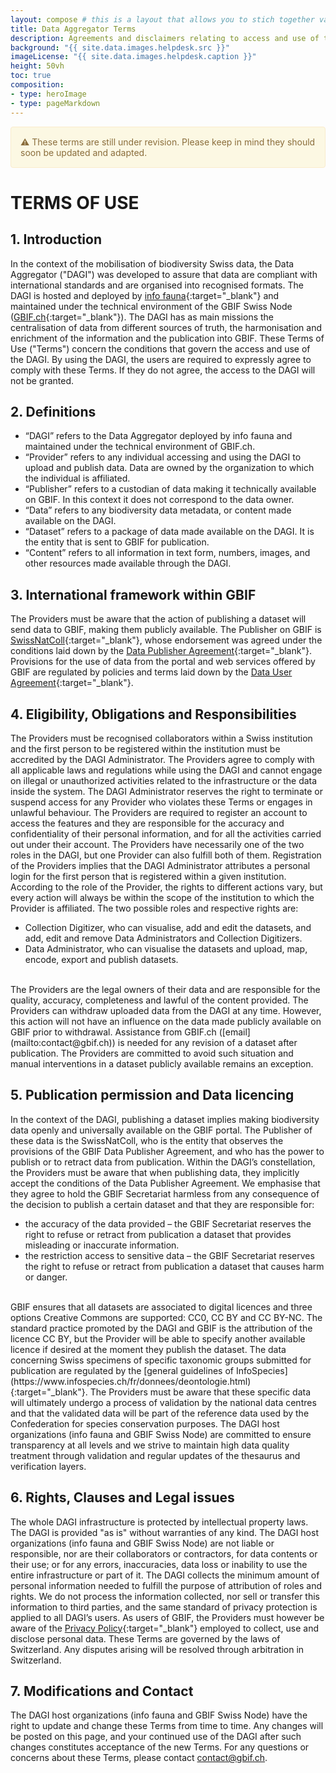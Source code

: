 ```yaml
---
layout: compose # this is a layout that allows you to stich together various predefined blocks that comes with the the,e
title: Data Aggregator Terms
description: Agreements and disclaimers relating to access and use of the Data Aggregator for biodiversity Swiss data 
background: "{{ site.data.images.helpdesk.src }}"
imageLicense: "{{ site.data.images.helpdesk.caption }}"
height: 50vh
toc: true
composition:
- type: heroImage
- type: pageMarkdown
---
```


<div style="padding: 15px; border: 1px solid transparent; border-color: transparent; margin-bottom: 20px; border-radius: 4px; color: #8a6d3b;; background-color: #fcf8e3; border-color: #faebcc;">
⚠️ These terms are still under revision. Please keep in mind they should soon be updated and adapted.
</div>

# TERMS OF USE

## 1. Introduction

In the context of the mobilisation of biodiversity Swiss data, the Data Aggregator ("DAGI") was developed to assure that data are compliant with international standards and are organised into recognised formats. The DAGI is hosted and deployed by [info fauna](https://www.infofauna.ch/){:target="_blank"} and maintained under the technical environment of the GBIF Swiss Node ([GBIF.ch](https://www.gbif.org/country/CH/summary){:target="_blank"}). The DAGI has as main missions the centralisation of data from different sources of truth, the harmonisation and enrichment of the information and the publication into GBIF.
These Terms of Use ("Terms") concern the conditions that govern the access and use of the DAGI. By using the DAGI, the users are required to expressly agree to comply with these Terms. If they do not agree, the access to the DAGI will not be granted.

## 2. Definitions

- “DAGI” refers to the Data Aggregator deployed by info fauna and maintained under the technical environment of GBIF.ch.
- “Provider” refers to any individual accessing and using the DAGI to upload and publish data. Data are owned by the organization to which the individual is affiliated.
- “Publisher” refers to a custodian of data making it technically available on GBIF. In this context it does not correspond to the data owner.
- “Data” refers to any biodiversity data metadata, or content made available on the DAGI.
- “Dataset” refers to a package of data made available on the DAGI. It is the entity that is sent to GBIF for publication.
- “Content” refers to all information in text form, numbers, images, and other resources made available through the DAGI.

## 3. International framework within GBIF

The Providers must be aware that the action of publishing a dataset will send data to GBIF, making them publicly available. The Publisher on GBIF is [SwissNatColl](https://www.gbif.org/publisher/9661d20d-86b6-4485-8948-f3c86b022fa7){:target="_blank"}, whose endorsement was agreed under the conditions laid down by the [Data Publisher Agreement](https://www.gbif.org/terms/data-publisher){:target="_blank"}.
Provisions for the use of data from the portal and web services offered by GBIF are regulated by policies and terms laid down by the [Data User Agreement](https://www.gbif.org/terms/data-user){:target="_blank"}.


## 4. Eligibility, Obligations and Responsibilities

The Providers must be recognised collaborators within a Swiss institution and the first person to be registered within the institution must be accredited by the DAGI Administrator. The Providers agree to comply with all applicable laws and regulations while using the DAGI and cannot engage on illegal or unauthorized activities related to the infrastructure or the data inside the system. The DAGI Administrator reserves the right to terminate or suspend access for any Provider who violates these Terms or engages in unlawful behaviour.
The Providers are required to register an account to access the features and they are responsible for the accuracy and confidentiality of their personal information, and for all the activities carried out under their account. The Providers have necessarily one of the two roles in the DAGI, but one Provider can also fulfill both of them. Registration of the Providers implies that the DAGI Administrator attributes a personal login for the first person that is registered within a given institution. According to the role of the Provider, the rights to different actions vary, but every action will always be within the scope of the institution to which the Provider is affiliated. The two possible roles and respective rights are:
- Collection Digitizer, who can visualise, add and edit the datasets, and add, edit and remove Data Administrators and Collection Digitizers.
- Data Administrator, who can visualise the datasets and upload, map, encode, export and publish datasets.

<br>
The Providers are the legal owners of their data and are responsible for the quality, accuracy, completeness and lawful of the content provided. The Providers can withdraw uploaded data from the DAGI at any time. However, this action will not have an influence on the data made publicly available on GBIF prior to withdrawal. Assistance from GBIF.ch ([email](mailto:contact@gbif.ch)) is needed for any revision of a dataset after publication. The Providers are committed to avoid such situation and manual interventions in a dataset publicly available remains an exception.

## 5. Publication permission and Data licencing

In the context of the DAGI, publishing a dataset implies making biodiversity data openly and universally available on the GBIF portal. The Publisher of these data is the SwissNatColl, who is the entity that observes the provisions of the GBIF Data Publisher Agreement, and who has the power to publish or to retract data from publication.
Within the DAGI’s constellation, the Providers must be aware that when publishing data, they implicitly accept the conditions of the Data Publisher Agreement. We emphasise that they agree to hold the GBIF Secretariat harmless from any consequence of the decision to publish a certain dataset and that they are responsible for: 
- the accuracy of the data provided – the GBIF Secretariat reserves the right to refuse or retract from publication a dataset that provides misleading or inaccurate information.
- the restriction access to sensitive data – the GBIF Secretariat reserves the right to refuse or retract from publication a dataset that causes harm or danger.

<br>
GBIF ensures that all datasets are associated to digital licences and three options Creative Commons are supported: CC0, CC BY and CC BY-NC. The standard practice promoted by the DAGI and GBIF is the attribution of the licence CC BY, but the Provider will be able to specify another available licence if desired at the moment they publish the dataset.
The data concerning Swiss specimens of specific taxonomic groups submitted for publication are regulated by the [general guidelines of InfoSpecies](https://www.infospecies.ch/fr/donnees/deontologie.html){:target="_blank"}. The Providers must be aware that these specific data will ultimately undergo a process of validation by the national data centres and that the validated data will be part of the reference data used by the Confederation for species conservation purposes.
The DAGI host organizations (info fauna and GBIF Swiss Node) are committed to ensure transparency at all levels and we strive to maintain high data quality treatment through validation and regular updates of the thesaurus and verification layers.


## 6. Rights, Clauses and Legal issues

The whole DAGI infrastructure is protected by intellectual property laws. The DAGI is provided "as is" without warranties of any kind.
The DAGI host organizations (info fauna and GBIF Swiss Node) are not liable or responsible, nor are their collaborators or contractors, for data contents or their use; or for any errors, inaccuracies, data loss or inability to use the entire infrastructure or part of it.
The DAGI collects the minimum amount of personal information needed to fulfill the purpose of attribution of roles and rights. We do not process the information collected, nor sell or transfer this information to third parties, and the same standard of privacy protection is applied to all DAGI’s users. As users of GBIF, the Providers must however be aware of the [Privacy Policy](https://www.gbif.org/en/terms/privacy-policy){:target="_blank"} employed to collect, use and disclose personal data.
These Terms are governed by the laws of Switzerland. Any disputes arising will be resolved through arbitration in Switzerland.


## 7. Modifications and Contact
The DAGI host organizations (info fauna and GBIF Swiss Node) have the right to update and change these Terms from time to time. Any changes will be posted on this page, and your continued use of the DAGI after such changes constitutes acceptance of the new Terms.
For any questions or concerns about these Terms, please contact [contact@gbif.ch](mailto:contact@gbif.ch).


<html lang="en">
<head>
  <meta charset="UTF-8">
  <meta name="viewport" content="width=device-width, initial-scale=1.0">
  <title>Back to Top Button</title>
  <style>
    /* Style for the Back to Top Button */
    #back-to-top {
      position: fixed;
      bottom: 40px;
      right: 120px;
      display: none;
      background-color: #fa5e97;
      color: white;
      text-align: center;
      padding: 5px;
      border-radius: 5px;
      font-size: 18px;
      cursor: pointer;
      z-index: 1000;
      width: 70px; /* Width for the rectangle */
      height: 50px; /* Height for the rectangle */
      line-height: 40px;
    }

    #back-to-top:hover {
      background-color: #fa5e97;
    }
  </style>
</head>

<body>

  <!-- Back to Top Button -->
  <a id="back-to-top" href="#" title="Back to top">Up</a>

  <script>
    // Show or hide the button when scrolling
    window.onscroll = function() {
      scrollFunction();
    };

    function scrollFunction() {
      var backToTopButton = document.getElementById("back-to-top");
      if (document.body.scrollTop > 20 || document.documentElement.scrollTop > 20) {
        backToTopButton.style.display = "block";
      } else {
        backToTopButton.style.display = "none";
      }
    }

    // Scroll to the top when the button is clicked
    document.getElementById("back-to-top").addEventListener("click", function(event) {
      event.preventDefault();
      document.body.scrollTop = 0; // For Safari
      document.documentElement.scrollTop = 0; // For Chrome, Firefox, IE, and Opera
    });
  </script>

</body>
</html>
